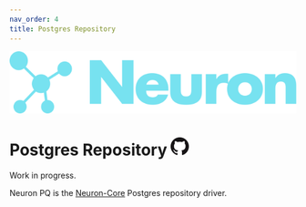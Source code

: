 ```yaml
---
nav_order: 4
title: Postgres Repository
---
```

![Logo](/logo.svg)

# Postgres Repository [![Github Repository](/GitHub-Mark-32px.png)](https://github.com/neuronlabs/neuron-pq)

Work in progress.

Neuron PQ is the [Neuron-Core](https://github.com/neuronlabs/neuron-core) Postgres repository driver. 